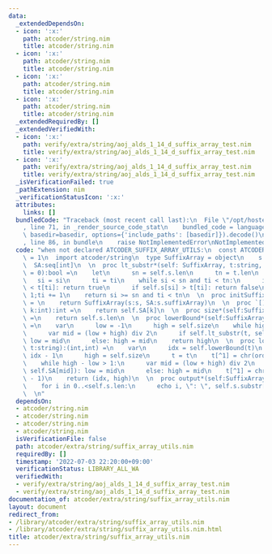 ```yaml
---
data:
  _extendedDependsOn:
  - icon: ':x:'
    path: atcoder/string.nim
    title: atcoder/string.nim
  - icon: ':x:'
    path: atcoder/string.nim
    title: atcoder/string.nim
  - icon: ':x:'
    path: atcoder/string.nim
    title: atcoder/string.nim
  - icon: ':x:'
    path: atcoder/string.nim
    title: atcoder/string.nim
  _extendedRequiredBy: []
  _extendedVerifiedWith:
  - icon: ':x:'
    path: verify/extra/string/aoj_alds_1_14_d_suffix_array_test.nim
    title: verify/extra/string/aoj_alds_1_14_d_suffix_array_test.nim
  - icon: ':x:'
    path: verify/extra/string/aoj_alds_1_14_d_suffix_array_test.nim
    title: verify/extra/string/aoj_alds_1_14_d_suffix_array_test.nim
  _isVerificationFailed: true
  _pathExtension: nim
  _verificationStatusIcon: ':x:'
  attributes:
    links: []
  bundledCode: "Traceback (most recent call last):\n  File \"/opt/hostedtoolcache/Python/3.10.5/x64/lib/python3.10/site-packages/onlinejudge_verify/documentation/build.py\"\
    , line 71, in _render_source_code_stat\n    bundled_code = language.bundle(stat.path,\
    \ basedir=basedir, options={'include_paths': [basedir]}).decode()\n  File \"/opt/hostedtoolcache/Python/3.10.5/x64/lib/python3.10/site-packages/onlinejudge_verify/languages/nim.py\"\
    , line 86, in bundle\n    raise NotImplementedError\nNotImplementedError\n"
  code: "when not declared ATCODER_SUFFIX_ARRAY_UTILS:\n  const ATCODER_SUFFIX_ARRAY_UTILS*\
    \ = 1\n  import atcoder/string\n  type SuffixArray = object\n    s:string\n  \
    \  SA:seq[int]\n  \n  proc lt_substr*(self: SuffixArray, t:string, si = 0, ti\
    \ = 0):bool =\n    let\n      sn = self.s.len\n      tn = t.len\n    var\n   \
    \   si = si\n      ti = ti\n    while si < sn and ti < tn:\n      if self.s[si]\
    \ < t[ti]: return true\n      if self.s[si] > t[ti]: return false\n      si +=\
    \ 1;ti += 1\n    return si >= sn and ti < tn\n  \n  proc initSuffixArray*(s:string):SuffixArray\
    \ = \n    return SuffixArray(s:s, SA:s.suffixArray)\n  \n  proc `[]`*(self:SuffixArray,\
    \ k:int):int =\n    return self.SA[k]\n  \n  proc size*(self:SuffixArray):int\
    \ =\n    return self.s.len\n  \n  proc lowerBound*(self:SuffixArray, t:string):int\
    \ =\n    var\n      low = -1\n      high = self.size\n    while high - low > 1:\n\
    \      var mid = (low + high) div 2\n      if self.lt_substr(t, self.SA[mid]):\
    \ low = mid\n      else: high = mid\n    return high\n  \n  proc lowerUpperBound*(self:SuffixArray,\
    \ t:string):(int,int) =\n    var\n      idx = self.lowerBound(t)\n      low =\
    \ idx - 1\n      high = self.size\n      t = t\n    t[^1] = chr(ord(t[^1]) + 1)\n\
    \    while high - low > 1:\n      var mid = (low + high) div 2\n      if self.lt_substr(t,\
    \ self.SA[mid]): low = mid\n      else: high = mid\n    t[^1] = chr(ord(t[^1])\
    \ - 1)\n    return (idx, high)\n  \n  proc output*(self:SuffixArray):void =\n\
    \    for i in 0..<self.s.len:\n      echo i, \": \", self.s.substr[self.SA[i]..<self.s.len]\n\
    \  \n"
  dependsOn:
  - atcoder/string.nim
  - atcoder/string.nim
  - atcoder/string.nim
  - atcoder/string.nim
  isVerificationFile: false
  path: atcoder/extra/string/suffix_array_utils.nim
  requiredBy: []
  timestamp: '2022-07-03 22:20:00+09:00'
  verificationStatus: LIBRARY_ALL_WA
  verifiedWith:
  - verify/extra/string/aoj_alds_1_14_d_suffix_array_test.nim
  - verify/extra/string/aoj_alds_1_14_d_suffix_array_test.nim
documentation_of: atcoder/extra/string/suffix_array_utils.nim
layout: document
redirect_from:
- /library/atcoder/extra/string/suffix_array_utils.nim
- /library/atcoder/extra/string/suffix_array_utils.nim.html
title: atcoder/extra/string/suffix_array_utils.nim
---
```

